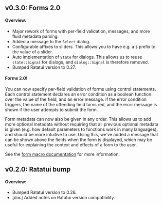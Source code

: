 ## v0.3.0: Forms 2.0

#### Overview: 

- Major rework of forms with per-field validation, messages, and more fluid metadata parsing. 
- Added a message to the `Select` dialog.
- Configurable affixes to sliders. This allows you to have e.g. a `$` prefix to the value of a slider. 
- Auto implementation of `State` for dialogs. This allows us to reuse `state::Signal` for dialogs, and 
`dialog::Signal` is therefore removed. 
- Bumped Ratatui version to 0.27. 

#### Forms 2.0!

You can now specify per-field validation of forms using control statements. Each control statement declares 
an error condition as a boolean function over the value of the field, and an error message. If the error 
condition triggers, the name of the offending field turns red, and the erorr message is shown if the user 
attempts to submit the form. 

Form metadata can now also be given in any order. This allows us to add more optional metadata without 
requiring that all previous optional metadata is given (e.g. how default parameters to functions work in many 
languages), and should be more intuitive to use. Using this, we've added a message that can be shown above 
the fields when the form is displayed, which may be useful for explaining the context and effects of a form 
to the user. 

See the [form macro documentation](https://docs.rs/tundra/latest/tundra/macro.form.html) for more
information. 


## v0.2.0: Ratatui bump

#### Overview: 

- Bumped Ratatui version to 0.26. 
- [doc] Added notes on Ratatui version compatibility. 
